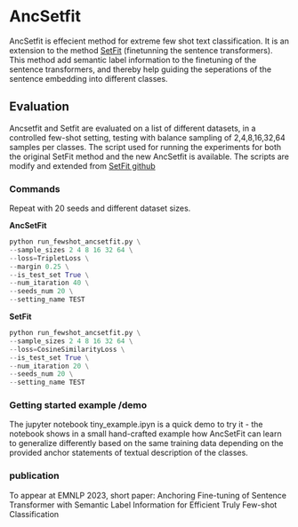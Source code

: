 # AncSetfit

AncSetfit is effecient method for extreme few shot text classification. It is an extension to the method [SetFit](https://arxiv.org/abs/2209.11055) (finetunning the sentence transformers). This method add semantic label information to the finetuning of the sentence transformers, and thereby help guiding the seperations of the sentence embedding into different classes. 

## Evaluation 
Ancsetfit and Setfit are evaluated on a list of different datasets, in a controlled few-shot setting, testing with balance sampling of 2,4,8,16,32,64 samples per classes.
The script used for running the experiments for both the original SetFit method and the new AncSetfit is available. The scripts are modify and extended from [SetFit github](https://github.com/huggingface/setfit/tree/main/scripts/setfit)


### Commands
Repeat with 20 seeds and different dataset sizes.

**AncSetFit**
```python 
python run_fewshot_ancsetfit.py \
--sample_sizes 2 4 8 16 32 64 \
--loss=TripletLoss \
--margin 0.25 \
--is_test_set True \
--num_itaration 40 \
--seeds_num 20 \
--setting_name TEST 
```

**SetFit**
```python 
python run_fewshot_ancsetfit.py \
--sample_sizes 2 4 8 16 32 64 \
--loss=CosineSimilarityLoss \
--is_test_set True \
--num_itaration 20 \
--seeds_num 20 \
--setting_name TEST 
```

### Getting started example /demo
The jupyter notebook tiny_example.ipyn is a quick demo to try it - the notebook shows in a small hand-crafted example how AncSetFit can learn to generalize differently based on the same training data depending on the provided anchor statements of textual description of the classes.

### publication
To appear at EMNLP 2023, short paper: Anchoring Fine-tuning of Sentence Transformer with Semantic Label Information for Efficient Truly Few-shot Classification
 
